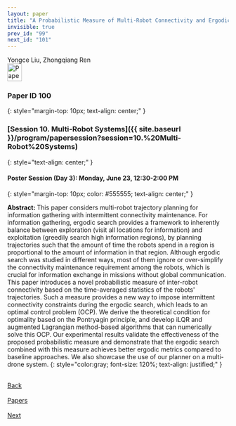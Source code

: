 ```yaml
---
layout: paper
title: "A Probabilistic Measure of Multi-Robot Connectivity and Ergodic Optimal Control"
invisible: true
prev_id: "99"
next_id: "101"
---
```

<div class="paper-authors">
  <div class="paper-author-box">
    <div class="paper-author-name">Yongce Liu, Zhongqiang Ren</div>
    <div class="paper-author-uni"></div>
  </div>
</div>

<div class="paper-pdf">
  <div>
    <a href="https://www.roboticsproceedings.org/rss21/p100.pdf" title="Download PDF" target="_blank">
      <img src="{{ site.baseurl }}/images/paper_link_cardinal_red.png" alt="Paper PDF" width="33" height="40" />
    </a>
  </div>
</div>

### Paper ID 100
{: style="margin-top: 10px; text-align: center;" }

### [Session 10. Multi-Robot Systems]({{ site.baseurl }}/program/papersession?session=10.%20Multi-Robot%20Systems)
{: style="text-align: center;" }

#### Poster Session (Day 3): Monday, June 23, 12:30-2:00 PM
{: style="margin-top: 10px; color: #555555; text-align: center;" }

<b style="color: black;">Abstract: </b>This paper considers multi-robot trajectory planning for information gathering with intermittent connectivity maintenance. For information gathering, ergodic search provides a framework to inherently balance between exploration (visit all locations for information) and exploitation (greedily search high information regions), by planning trajectories such that the amount of time the robots spend in a region is proportional to the amount of information in that region. Although ergodic search was studied in different ways, most of them ignore or over-simplify the connectivity maintenance requirement among the robots, which is crucial for information exchange in missions without global communication. This paper introduces a novel probabilistic measure of inter-robot connectivity based on the time-averaged statistics of the robots' trajectories. Such a measure provides a new way to impose intermittent connectivity constraints during the ergodic search, which leads to an optimal control problem (OCP). We derive the theoretical condition for optimality based on the Pontryagin principle, and develop iLQR and augmented Lagrangian method-based algorithms that can numerically solve this OCP. Our experimental results validate the effectiveness of the proposed probabilistic measure and demonstrate that the ergodic search combined with this measure achieves better ergodic metrics compared to baseline approaches. We also showcase the use of our planner on a multi-drone system.
{: style="color:gray; font-size: 120%; text-align: justified;" }

<div class="paper-menu">
  <div class="paper-menu-inner">
    <a href="{{ site.baseurl }}/program/papers/99/" title="Previous Paper">
            <div class="paper-menu-icon">
                <i class="fa fa-chevron-left"></i><br>
                <span class="paper-menu-label">Back</span>
            </div>
        </a>
    <a href="{{ site.baseurl }}/program/papers" title="All Papers">
      <div class="paper-menu-icon">
        <i class="fa fa-list"></i><br>
        <span class="paper-menu-label">Papers</span>
      </div>
    </a>
    <a href="{{ site.baseurl }}/program/papers/101/" title="Next Paper">
            <div class="paper-menu-icon">
                <i class="fa fa-chevron-right"></i><br>
                <span class="paper-menu-label">Next</span>
            </div>
        </a>
  </div>
</div>
